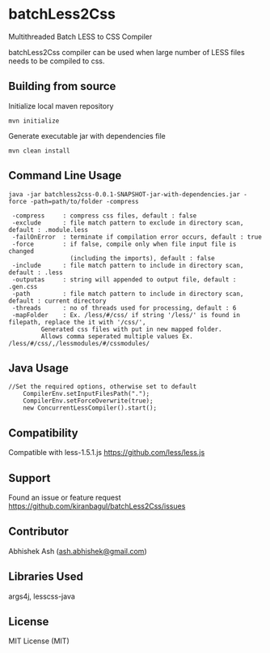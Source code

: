 batchLess2Css
=============

Multithreaded Batch LESS to CSS Compiler

batchLess2Css compiler can be used when large number of LESS files needs to be compiled to css.

Building from source
--------------------
Initialize local maven repository 

	mvn initialize

Generate executable jar with dependencies file

	mvn clean install 

Command Line Usage 
------------------

	java -jar batchless2css-0.0.1-SNAPSHOT-jar-with-dependencies.jar -force -path=path/to/folder -compress

	 -compress     : compress css files, default : false
	 -exclude      : file match pattern to exclude in directory scan, default : .module.less
	 -failOnError  : terminate if compilation error occurs, default : true
	 -force        : if false, compile only when file input file is changed
	                 (including the imports), default : false
	 -include      : file match pattern to include in directory scan, default : .less
	 -outputas     : string will appended to output file, default : .gen.css
	 -path         : file match pattern to include in directory scan, default : current directory
	 -threads      : no of threads used for processing, default : 6
	 -mapFolder    : Ex. /less/#/css/ if string '/less/' is found in filepath, replace the it with '/css/', 
	 		 Generated css files with put in new mapped folder. 
	 		 Allows comma seperated multiple values Ex. /less/#/css/,/lessmodules/#/cssmodules/
 
Java Usage
----------
    //Set the required options, otherwise set to default
		CompilerEnv.setInputFilesPath(".");
		CompilerEnv.setForceOverwrite(true);
		new ConcurrentLessCompiler().start();
 
Compatibility 
-------
Compatible with less-1.5.1.js 
https://github.com/less/less.js

Support
-------
Found an issue or feature request
https://github.com/kiranbagul/batchLess2Css/issues

Contributor
-----------
Abhishek Ash (ash.abhishek@gmail.com)

Libraries Used
--------------
args4j, 
lesscss-java

License
-------
MIT License (MIT)

